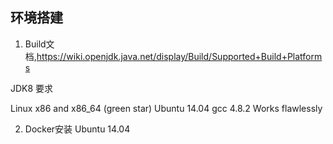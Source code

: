 
## 环境搭建

1. Build文档,https://wiki.openjdk.java.net/display/Build/Supported+Build+Platforms

JDK8 要求

Linux x86 and x86_64	(green star)	Ubuntu 14.04	gcc 4.8.2	Works flawlessly

2. Docker安装 Ubuntu 14.04
